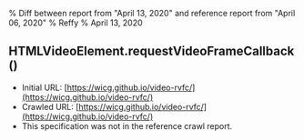 % Diff between report from "April 13, 2020" and reference report from "April 06, 2020"
% Reffy
% April 13, 2020

## HTMLVideoElement.requestVideoFrameCallback()

- Initial URL: [https://wicg.github.io/video-rvfc/](https://wicg.github.io/video-rvfc/)
- Crawled URL: [https://wicg.github.io/video-rvfc/](https://wicg.github.io/video-rvfc/)
- This specification was not in the reference crawl report.


